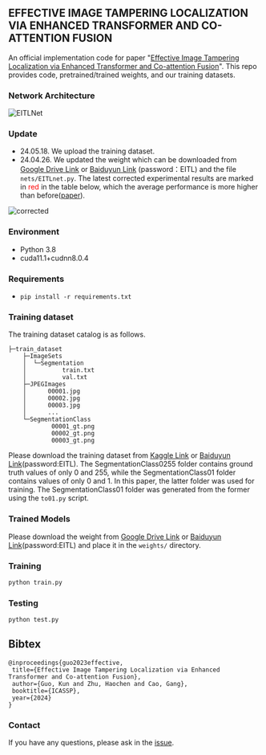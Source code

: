 ## EFFECTIVE IMAGE TAMPERING LOCALIZATION VIA ENHANCED TRANSFORMER AND CO-ATTENTION FUSION 
An official implementation code for paper "[Effective Image Tampering Localization via Enhanced Transformer and Co-attention Fusion](https://arxiv.org/pdf/2309.09306)". This repo provides code, pretrained/trained weights, and our training datasets.

### Network Architecture
![EITLNet](./EITLNet.png)

### Update
- 24.05.18. We upload the training dataset.
- 24.04.26. We updated the weight which can be downloaded from [Google Drive Link](https://drive.google.com/file/d/1fr0PLfTs0l4aPERFUizAdXKPW1cOg05H/view?usp=drive_link) or [Baiduyun Link](https://pan.baidu.com/s/1ltB8YJO2szg6aXI-IpSOqg)  (password：EITL) and the file `nets/EITLnet.py`. The latest corrected experimental results are marked in <font color=Red>red</font> in the table below, which the average performance is more higher than before([paper](https://ieeexplore.ieee.org/abstract/document/10446332)).

<img src="./corrected.png" alt="corrected" style="zoom:100%;" />

### Environment

- Python 3.8
- cuda11.1+cudnn8.0.4

### Requirements

- `pip install -r requirements.txt`

### Training dataset

The training dataset catalog is as follows.

```
├─train_dataset
    ├─ImageSets
    │  └─Segmentation
    │          train.txt
    │          val.txt
    ├─JPEGImages
    │      00001.jpg
    │      00002.jpg
    │      00003.jpg     
    │      ...
    └─SegmentationClass
            00001_gt.png
            00002_gt.png
            00003_gt.png
```
Please download the training dataset from [Kaggle Link](https://www.kaggle.com/datasets/sphiaguo/eitlnet-train-datasets) or [Baiduyun Link](https://pan.baidu.com/s/15exiPJ7eux1HnK4DNIJYSg)(password:EITL).
The SegmentationClass0255 folder contains ground truth values of only 0 and 255, while the SegmentationClass01 folder contains values of only 0 and 1. In this paper, the latter folder was used for training. The SegmentationClass01 folder was generated from the former using the `to01.py` script.

### Trained Models
Please download the weight from [Google Drive Link](https://drive.google.com/file/d/1fr0PLfTs0l4aPERFUizAdXKPW1cOg05H/view?usp=drive_link) or [Baiduyun Link](https://pan.baidu.com/s/1ltB8YJO2szg6aXI-IpSOqg)(password:EITL) and place it in the `weights/` directory.

### Training
```python
python train.py
```

### Testing

```
python test.py
```

## Bibtex
 ```
@inproceedings{guo2023effective,
  title={Effective Image Tampering Localization via Enhanced Transformer and Co-attention Fusion},
  author={Guo, Kun and Zhu, Haochen and Cao, Gang},
  booktitle={ICASSP},
  year={2024}
}
 ```
### Contact

If you have any questions, please ask in the [issue](https://github.com/multimediaFor/EITLNet/issues).

